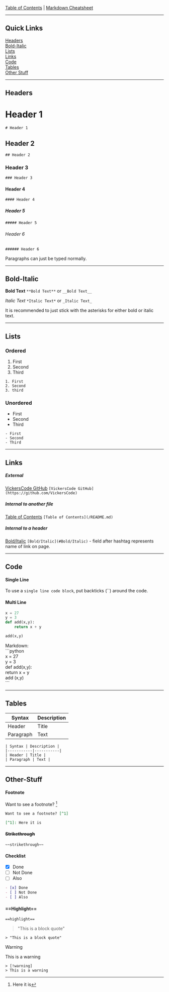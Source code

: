 [Table of Contents](../README.md) | [Markdown Cheatsheet](/Markdown%20Cheatsheet.md)
___
## Quick Links
[Headers](#Headers)\
[Bold-Italic](#Bold-Italic)\
[Lists](#Lists)\
[Links](#Links)\
[Code](#Code)\
[Tables](#Tables)\
[Other Stuff](#Other-Stuff)
___
## Headers

# Header 1
`# Header 1`

## Header 2
`## Header 2`

### Header 3
`### Header 3`

#### Header 4
`#### Header 4`

##### Header 5
`##### Header 5`

###### Header 6
`###### Header 6`

Paragraphs can just be typed normally.
___
## Bold-Italic

**Bold Text**
`**Bold Text**` or `__Bold Text__`

*Italic Text*
`*Italic Text*` or `_Italic Text_`

It is recommended to just stick with the asterisks for either bold or italic text.
___
## Lists

### Ordered
1. First
2. Second
3. Third
```
1. First
2. Second
3. third
```

### Unordered
- First
- Second
- Third
```
- First
- Second
- Third
```
___
## Links

##### External
[VickersCode GitHub](https://github.com/VickersCode)
`[VickersCode GitHub](https://github.com/VickersCode)`

##### Internal to another file
[Table of Contents](/README.md)
`[Table of Contents](/README.md)`

##### Internal to a header 
[Bold/Italic](#Bold/Italic)
`[Bold/Italic](#Bold/Italic)` - field after hashtag represents name of link on page.
___
## Code

#### Single Line
To use a `single line code block`,
	put backticks (\`\`) around the code.

#### Multi Line
```python
x = 27
y = 3
def add(x,y):
	return x + y

add(x,y)
```

Markdown:\
	\`\`\`python\
	x = 27\
	y = 3\
	def add(x,y):\
		return x + y\
     add (x,y)\
     \`\`\`
___

## Tables

| Syntax | Description |
|-----------|-----------|
| Header | Title |
| Paragraph | Text |

```
| Syntax | Description |
|-----------|-----------|
| Header | Title |
| Paragraph | Text |
```
___
## Other-Stuff

#### Footnote
Want to see a footnote? [^1]

[^1]: Here it is

```markdown
Want to see a footnote? [^1]

[^1]: Here it is
```


#### ~~Strikethrough~~
`~~strikethrough~~`


#### Checklist
- [x] Done
- [ ] Not Done
- [ ] Also 

```markdown
- [x] Done
- [ ] Not Done
- [ ] Also 
```


#### ==Highlight==

`==highlight==`

> "This is a block quote"

`> "This is a block quote"`


> [!warning]
> This is a warning


```
> [!warning]
> This is a warning
```
